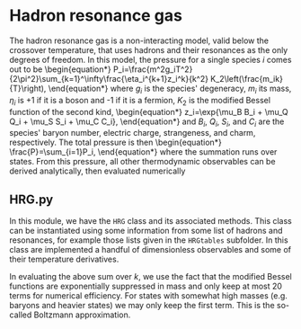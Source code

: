 # Hadron resonance gas

The hadron resonance gas is a non-interacting model, valid below the crossover temperature, that uses hadrons and
their resonances as the only degrees of freedom. In this model, the pressure for a single species $i$ comes out to be
\begin{equation*}
  P_i=\frac{m^2g_iT^2}{2\pi^2}\sum_{k=1}^\infty\frac{\eta_i^{k+1}z_i^k}{k^2}
                         K_2\left(\frac{m_ik}{T}\right),
\end{equation*}
where $g_i$ is the species' degeneracy, $m_i$ its mass, $\eta_i$ is +1 if it is a boson and -1 if it is a fermion,
$K_2$ is the modified Bessel function of the second kind,
\begin{equation*}
  z_i=\exp{\mu_B B_i + \mu_Q Q_i + \mu_S S_i + \mu_C C_i},
\end{equation*}
and $B_i$, $Q_i$, $S_i$, and $C_i$ are the species' baryon number, electric charge, strangeness, and charm, 
respectively. The total pressure is then
\begin{equation*}
  \frac{P}=\sum_{i=1}P_i,
\end{equation*}
where the summation runs over states.
From this pressure, all other thermodynamic observables can be derived analytically, then evaluated
numerically

## HRG.py

In this module, we have the `HRG` class and its associated methods. This class can be instantiated using some information
from some list of hadrons and resonances, for example those lists given in the `HRGtables` subfolder.
In this class are implemented a handful of dimensionless observables and some of their temperature derivatives.

In evaluating the above sum over $k$, we use the fact that the modified Bessel functions are exponentially suppressed
in mass and only keep at most 20 terms for numerical efficiency. For states with somewhat high masses (e.g. baryons and
heavier states) we may only keep the first term. This is the so-called Boltzmann approximation.
